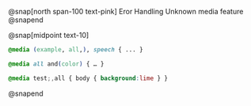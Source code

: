 @snap[north span-100 text-pink]
Eror Handling Unknown media feature
@snapend

@snap[midpoint text-10]
```css
@media (example, all,), speech { ... }

```
```css
@media all and(color) { … }

```
```css
@media test;,all { body { background:lime } }
```
@snapend
